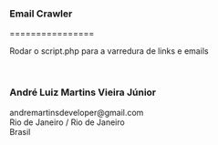 <h3>Email Crawler</h3>
================

Rodar o script.php para a varredura de links e emails

<br>

<h3>André Luiz Martins Vieira Júnior</h3>
andremartinsdeveloper@gmail.com
<br />
Rio de Janeiro / Rio de Janeiro
<br />
Brasil
